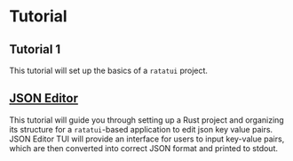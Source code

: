 # Tutorial

## Tutorial 1

This tutorial will set up the basics of a `ratatui` project.

## [JSON Editor](./json-editor/README.md)

This tutorial will guide you through setting up a Rust project and organizing its structure for a `ratatui`-based application to edit json key value pairs.
JSON Editor TUI will provide an interface for users to input key-value pairs, which are then converted into correct JSON format and printed to stdout.

